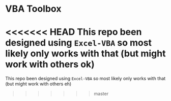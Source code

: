 # VBA Toolbox

<<<<<<< HEAD
This repo been designed using `Excel-VBA` so most likely only works with that (but might work with others ok)
=======
This repo been designed using `Excel-VBA` so most likely only works with that (but might work with others eh)
>>>>>>> master
